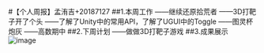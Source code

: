 #【个人周报】孟洧吉+20187127
##1.本周工作
——继续还原拾荒者
——3D打靶子开了个头
——了解了Unity中的常用API，了解了UGUI中的Toggle
——图灵杯炮灰
——高数期中
##2.下周计划
——做做3D打靶子游戏
##3.成果展示
![image](http://a1.qpic.cn/psb?/481c66f0-9929-4ccf-9974-1eb321510fb3/t656PmG1ZrRSlJGtCQGFmDmxKZKJXyIw9VqJ4QzTwTc!/m/dFQBAAAAAAAAnull&bo=LQMMAgAAAAADBwI!&rf=photolist&t=5)
